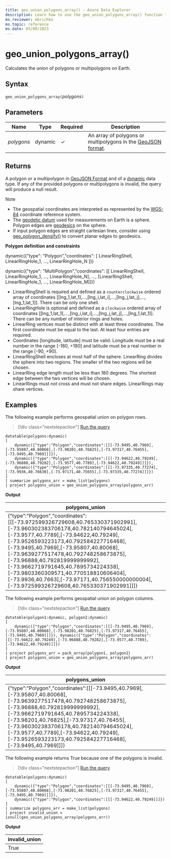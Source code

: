 ```yaml
---
title: geo_union_polygons_array() - Azure Data Explorer
description: Learn how to use the geo_union_polygons_array() function to calculate the union of polygons or multipolygons on Earth.
ms.reviewer: mbrichko
ms.topic: reference
ms.date: 03/09/2023
---
```

# geo_union_polygons_array()

Calculates the union of polygons or multipolygons on Earth.

## Syntax

`geo_union_polygons_array(`*polygons*`)`

## Parameters

|Name|Type|Required|Description|
|--|--|--|--|
| *polygons* | dynamic | &check; | An array of polygons or multipolygons in the [GeoJSON format](https://tools.ietf.org/html/rfc7946).|

## Returns

A polygon or a multipolygon in [GeoJSON Format](https://tools.ietf.org/html/rfc7946) and of a [dynamic](./scalar-data-types/dynamic.md) data type. If any of the provided polygons or multipolygons is invalid, the query will produce a null result.

> [!NOTE]
>
> * The geospatial coordinates are interpreted as represented by the [WGS-84](https://earth-info.nga.mil/) coordinate reference system.
> * The [geodetic datum](https://en.wikipedia.org/wiki/Geodetic_datum) used for measurements on Earth is a sphere. Polygon edges are [geodesics](https://en.wikipedia.org/wiki/Geodesic) on the sphere.
> * If input polygon edges are straight cartesian lines, consider using [geo_polygon_densify()](geo-polygon-densify-function.md) to convert planar edges to geodesics.

**Polygon definition and constraints**

dynamic({"type": "Polygon","coordinates": [ LinearRingShell, LinearRingHole_1, ..., LinearRingHole_N ]})

dynamic({"type": "MultiPolygon","coordinates": [[ LinearRingShell, LinearRingHole_1, ..., LinearRingHole_N], ..., [LinearRingShell, LinearRingHole_1, ..., LinearRingHole_M]]})

* LinearRingShell is required and defined as a `counterclockwise` ordered array of coordinates [[lng_1,lat_1],...,[lng_i,lat_i],...,[lng_j,lat_j],...,[lng_1,lat_1]]. There can be only one shell.
* LinearRingHole is optional and defined as a `clockwise` ordered array of coordinates [[lng_1,lat_1],...,[lng_i,lat_i],...,[lng_j,lat_j],...,[lng_1,lat_1]]. There can be any number of interior rings and holes.
* LinearRing vertices must be distinct with at least three coordinates. The first coordinate must be equal to the last. At least four entries are required.
* Coordinates [longitude, latitude] must be valid. Longitude must be a real number in the range [-180, +180] and latitude must be a real number in the range [-90, +90].
* LinearRingShell encloses at most half of the sphere. LinearRing divides the sphere into two regions. The smaller of the two regions will be chosen.
* LinearRing edge length must be less than 180 degrees. The shortest edge between the two vertices will be chosen.
* LinearRings must not cross and must not share edges. LinearRings may share vertices.

## Examples

The following example performs geospatial union on polygon rows.

> [!div class="nextstepaction"]
> <a href="https://dataexplorer.azure.com/clusters/help/databases/Samples?query=H4sIAAAAAAAAA52Ry26DMBBF93yF5RVINDJ+jUHKP2SPEHLBimjBRkAW9PHvJXVw6Tb2xnN0fXVnptXLdl97E4+uX6/OzkW7Wj10TRKVEdrOo4w/8bKOBhf44oU4xY1zU9tZvZgZF2VZvgA75TwXKScnyGVepR4JReDOFCFS7VBRkv0KpaJih8Ay8JCLAI+OVfWdpM/lkpR6G8pDMqmUekBFQ1zwGUAF3f/Pz4cAxnwvQIHv5jmTvmfJSBhEBn46QorDdI6/7ymiKvpC820Y9NR9GLTvsNbThM5o0O+m7rt5CctNNvk4uTfTLH/im+2c3eRX4/y7PvroNT6WyQ/35ucGMgIAAA==" target="_blank">Run the query</a>

```kusto
datatable(polygons:dynamic)
[
    dynamic({"type":"Polygon","coordinates":[[[-73.9495,40.7969],[-73.95807,40.80068],[-73.98201,40.76825],[-73.97317,40.76455],[-73.9495,40.7969]]]}),
    dynamic({"type":"Polygon","coordinates":[[[-73.94622,40.79249],[-73.96888,40.79282],[-73.9577,40.7789],[-73.94622,40.79249]]]}),
    dynamic({"type":"Polygon","coordinates":[[[-73.97335,40.77274],[-73.9936,40.76630],[-73.97171,40.75655],[-73.97335,40.77274]]]})
]
| summarize polygons_arr = make_list(polygons)
| project polygons_union = geo_union_polygons_array(polygons_arr)
```

**Output**

|polygons_union|
|---|
|{"type":"Polygon","coordinates":[[[-73.972599326729608,40.765330371902991],[-73.960302383706178,40.782140794645024],[-73.9577,40.7789],[-73.94622,40.79249],[-73.9526593223173,40.792584227716468],[-73.9495,40.7969],[-73.95807,40.80068],[-73.9639277517478,40.792748258673875],[-73.96888,40.792819999999992],[-73.9662719791645,40.7895734224338],[-73.9803360309571,40.770518810606404],[-73.9936,40.7663],[-73.97171,40.756550000000004],[-73.972599326729608,40.765330371902991]]]}|

The following example performs geospatial union on polygon columns.

> [!div class="nextstepaction"]
> <a href="https://dataexplorer.azure.com/clusters/help/databases/Samples?query=H4sIAAAAAAAAA5WQTQ6CMBCF95yi6QqSakqFdiDxDu4JIRUagz8tAVwQ9e6ChaqJG9vNzJeZNy+vkv3492flN+Y8HIwO02rQ8lKXBM2ELSTwMg+Nb279G+6HRuEU7+wgJrg0pq1qLXvV4TTLspXYrJMoiUlE1yLhSU4sioGKiQGlHBYIjIavQQ4sXqDYhMLCKHbwUzHPHwH53xNnzEqwyLniADBDYM6qsPcFuLnv5cmAl3t31LTmqMp+ya0rZNuiLWpkeZpKObiM39kGv/auujZ63DwoY+viU/Kt82qDJ6h5+jHDAQAA" target="_blank">Run the query</a>

```kusto
datatable(polygon1:dynamic, polygon2:dynamic)
[
    dynamic({"type":"Polygon","coordinates":[[[-73.9495,40.7969],[-73.95807,40.80068],[-73.98201,40.76825],[-73.97317,40.76455],[-73.9495,40.7969]]]}), dynamic({"type":"Polygon","coordinates":[[[-73.94622,40.79249],[-73.96888,40.79282],[-73.9577,40.7789],[-73.94622,40.79249]]]})
]
| project polygons_arr = pack_array(polygon1, polygon2)
| project polygons_union = geo_union_polygons_array(polygons_arr)
```

**Output**

|polygons_union|
|---|
|{"type":"Polygon","coordinates":[[[-73.9495,40.7969],[-73.95807,40.80068],[-73.9639277517478,40.792748258673875],[-73.96888,40.792819999999992],[-73.9662719791645,40.7895734224338],[-73.98201,40.76825],[-73.97317,40.76455],[-73.960302383706178,40.782140794645024],[-73.9577,40.7789],[-73.94622,40.79249],[-73.9526593223173,40.792584227716468],[-73.9495,40.7969]]]}|

The following example returns True because one of the polygons is invalid.

> [!div class="nextstepaction"]
> <a href="https://dataexplorer.azure.com/clusters/help/databases/Samples?query=H4sIAAAAAAAAA52QzYqDMBRG9z5FyMqALTH+JAp9h+5FJKOhZCYmksSCbefdxzZjcd17V/dw+Lh8A/frfikRT0YtF6NdPSyaj7JHUROBdf7P+A79MglYw3MQYQJ7Y+wgNffCwbppmgPNjlVeFUmOj7QqqzYJqGCYPhnDuGQbZASnL7FkpNggzVIaYF684T6xbX9R8tlfJSEhhuQhJ2qjB3DzOHIrbwJsBXTcWnACI/8RnZLOv5tBqz5Z8y16D6S+ciWHbtbS6NWWTs9KxRdhAur2aXyJ9ydCf8U93vV2AQAA" target="_blank">Run the query</a>

```kusto
datatable(polygons:dynamic)
[
    dynamic({"type":"Polygon","coordinates":[[[-73.9495,40.7969],[-73.95807,40.80068],[-73.98201,40.76825],[-73.97317,40.76455],[-73.9495,40.7969]]]}),
    dynamic({"type":"Polygon","coordinates":[[[-73.94622,40.79249]]]})
]
| summarize polygons_arr = make_list(polygons)
| project invalid_union = isnull(geo_union_polygons_array(polygons_arr))
```

**Output**

|invalid_union|
|---|
|True|
